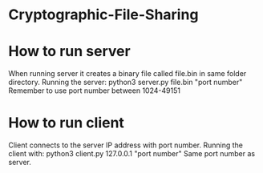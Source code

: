 # Cryptographic-File-Sharing

# How to run server

When running server it creates a binary file called file.bin in same folder directory.
Running the server: python3 server.py file.bin "port number"
Remember to use port number between 1024-49151

# How to run client

Client connects to the server IP address with port number.
Running the client with: python3 client.py 127.0.0.1 "port number"
Same port number as server.
